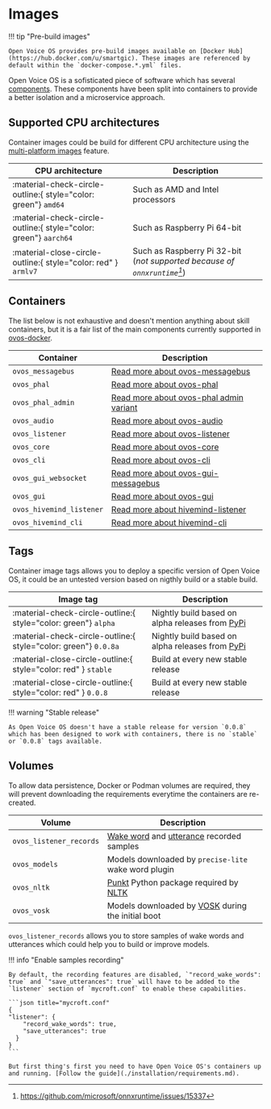 # Images

!!! tip "Pre-build images"

    Open Voice OS provides pre-build images available on [Docker Hub](https://hub.docker.com/u/smartgic). These images are referenced by default within the `docker-compose.*.yml` files.

Open Voice OS is a sofisticated piece of software which has several [components](../../about/glossary/components.md). These components have been split into containers to provide a better isolation and a microservice approach.

## Supported CPU architectures

Container images could be build for different CPU architecture using the [multi-platform images](https://docs.docker.com/build/building/multi-platform/) feature.

| CPU architecture                                                 | Description                                                                |
| ---------------------------------------------------------------- | -------------------------------------------------------------------------- |
| :material-check-circle-outline:{ style="color: green"} `amd64`   | Such as AMD and Intel processors                                           |
| :material-check-circle-outline:{ style="color: green"} `aarch64` | Such as Raspberry Pi 64-bit                                                |
| :material-close-circle-outline:{ style="color: red" } `armlv7`   | Such as Raspberry Pi 32-bit (*not supported because of `onnxruntime`[^1]*) |

## Containers

The list below is not exhaustive and doesn't mention anything about skill containers, but it is a fair list of the main components currently supported in [ovos-docker](https://github.com/OpenVoiceOS/ovos-docker).

| Container                | Description                                                                                   |
| ------------------------ | --------------------------------------------------------------------------------------------- |
| `ovos_messagebus`        | [Read more about ovos-messagebus](../../about/glossary/components.md#ovos-messagebus)         |
| `ovos_phal`              | [Read more about ovos-phal](../../about/glossary/components.md#ovos-phal)                     |
| `ovos_phal_admin`        | [Read more about ovos-phal admin variant](../../about/glossary/components.md#ovos-phal)       |
| `ovos_audio`             | [Read more about ovos-audio](../../about/glossary/components.md#ovos-audio)                   |
| `ovos_listener`          | [Read more about ovos-listener](../../about/glossary/components.md#ovos-listener)             |
| `ovos_core`              | [Read more about ovos-core](../../about/glossary/components.md#ovos-core)                     |
| `ovos_cli`               | [Read more about ovos-cli](../../about/glossary/components.md#ovos-cli)                       |
| `ovos_gui_websocket`     | [Read more about ovos-gui-messagebus](../../about/glossary/components.md#ovos-gui-messagebus) |
| `ovos_gui`               | [Read more about ovos-gui](../../about/glossary/components.md#ovos-gui)                       |
| `ovos_hivemind_listener` | [Read more about hivemind-listener](../../about/glossary/terms.md#hivemind)                   |
| `ovos_hivemind_cli`      | [Read more about hivemind-cli](../../about/glossary/terms.md#hivemind)                        |

## Tags

Container image tags allows you to deploy a specific version of Open Voice OS, it could be an untested version based on nigthly build or a stable build.

| Image tag                                                       | Description                                                          |
| --------------------------------------------------------------- | -------------------------------------------------------------------- |
| :material-check-circle-outline:{ style="color: green"} `alpha`  | Nightly build based on alpha releases from [PyPi](https://pypi.org/) |
| :material-check-circle-outline:{ style="color: green"} `0.0.8a` | Nightly build based on alpha releases from [PyPi](https://pypi.org/) |
| :material-close-circle-outline:{ style="color: red" } `stable`  | Build at every new stable release                                    |
| :material-close-circle-outline:{ style="color: red" } `0.0.8`   | Build at every new stable release                                    |

!!! warning "Stable release"

    As Open Voice OS doesn't have a stable release for version `0.0.8` which has been designed to work with containers, there is no `stable` or `0.0.8` tags available.

## Volumes

To allow data persistence, Docker or Podman volumes are required, they will prevent downloading the requirements everytime the containers are re-created.

| Volume                  | Description                                                                                                                     |
| ----------------------- | ------------------------------------------------------------------------------------------------------------------------------- |
| `ovos_listener_records` | [Wake word](../../about/glossary/terms.md#wake-word) and [utterance](../../about/glossary/terms.md#utterance) recorded samples  |
| `ovos_models`           | Models downloaded by `precise-lite` wake word plugin                                                                            |
| `ovos_nltk`             | [Punkt](https://www.askpython.com/python-modules/nltk-punkt) Python package required by [NLTK](https://www.nltk.org/index.html) |
| `ovos_vosk`             | Models downloaded by [VOSK](https://alphacephei.com/vosk/) during the initial boot                                              |

`ovos_listener_records` allows you to store samples of wake words and utterances which could help you to build or improve models.

!!! info "Enable samples recording"

    By default, the recording features are disabled, `"record_wake_words": true` and `"save_utterances": true` will have to be added to the `listener` section of `mycroft.conf` to enable these capabilities.

    ```json title="mycroft.conf"
    {
    "listener": {
        "record_wake_words": true,
        "save_utterances": true
      }
    }
    ```

    But first thing's first you need to have Open Voice OS's containers up and running. [Follow the guide](./installation/requirements.md).

[^1]: <https://github.com/microsoft/onnxruntime/issues/15337>
